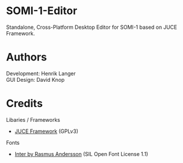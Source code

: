 # SOMI-1-Editor
Standalone, Cross-Platform Desktop Editor for SOMI-1 based on JUCE Framework.

# Authors
Development: Henrik Langer  
GUI Design: David Knop

# Credits
Libaries / Frameworks
* [JUCE Framework](https://juce.com/) (GPLv3)

Fonts
* [Inter by Rasmus Andersson](https://rsms.me/inter/) (SIL Open Font License 1.1)
